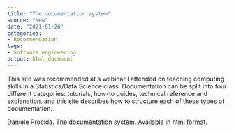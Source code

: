 ```yaml
---
title: "The documentation system"
source: "New"
date: "2021-01-26"
categories:
- Recommendation
tags:
- Software engineering
output: html_document
---
```


This site was recommended at a webinar I attended on teaching computing skills in a Statistics/Data Science class. Documentation can be split into four different categories: tutorials, how-to guides, technical reference and explanation, and this site describes how to structure each of these types of documentation.

<!--more-->

Daniele Procida. The documentation system. Available in [html format](https://documentation.divio.com/).

